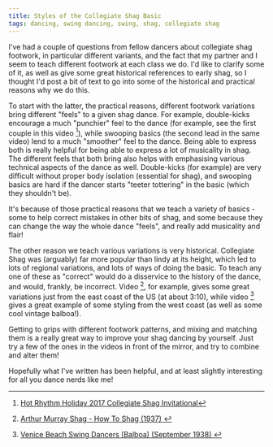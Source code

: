 ```yaml
---
title: Styles of the Collegiate Shag Basic
tags: dancing, swing dancing, swing, shag, collegiate shag
---
```


I've had a couple of questions from fellow dancers about collegiate shag footwork, in particular different variants, and the fact that my partner and I seem to teach different footwork at each class we do. I'd like to clarify some of it, as well as give some great historical references to early shag, so I thought I'd post a bit of text to go into some of the historical and practical reasons why we do this. 

To start with the latter, the practical reasons, different footwork variations bring different "feels" to a given shag dance. For example, double-kicks encourage a much "punchier" feel to the dance (for example, see the first couple in this video [^1]), while swooping basics (the second lead in the same video) lend to a much "smoother" feel to the dance. Being able to express both is really helpful for being able to express a lot of musicality in shag. The different feels that both bring also helps with emphasising various technical aspects of the dance as well. Double-kicks (for example) are very difficult without proper body isolation (essential for shag), and swooping basics are hard if the dancer starts "teeter tottering" in the basic (which they shouldn't be).

It's because of those practical reasons that we teach a variety of basics - some to help correct mistakes in other bits of shag, and some because they can change the way the whole dance "feels", and really add musicality and flair!

The other reason we teach various variations is very historical. Collegiate Shag was (arguably) far more popular than lindy at its height, which led to lots of regional variations, and lots of ways of doing the basic. To teach any one of these as "correct" would do a disservice to the history of the dance, and would, frankly, be incorrect. Video [^2], for example, gives some great variations just from the east coast of the US (at about 3:10), while video [^3] gives a great example of some styling from the west coast (as well as some cool vintage balboa!).

Getting to grips with different footwork patterns, and mixing and matching them is a really great way to improve your shag dancing by yourself. Just try a few of the ones in the videos in front of the mirror, and try to combine and alter them!

Hopefully what I've written has been helpful, and at least slightly interesting for all you dance nerds like me!

[^1]: [Hot Rhythm Holiday 2017 Collegiate Shag Invitational](https://www.youtube.com/watch?v=scCg-K1GC1I)

[^2]: [Arthur Murray Shag - How To Shag (1937)
](https://www.youtube.com/watch?v=YTDe7_WoA7A)

[^3]: [Venice Beach Swing Dancers (Balboa) (September 1938)
](https://www.youtube.com/watch?v=4uEbgpvxjfY)